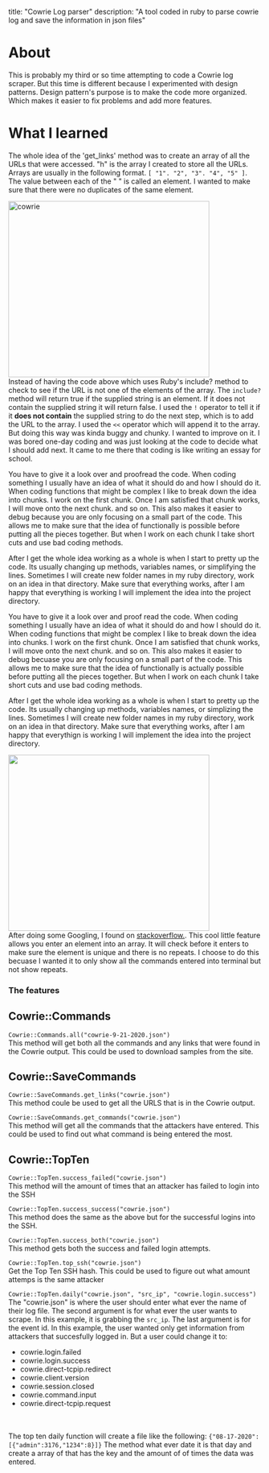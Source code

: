 title: "Cowrie Log parser"
description: "A tool coded in ruby to parse cowrie log and save the information in json files"

# About
This is probably my third or so time attempting to code a Cowrie log scraper. But this time is different because I experimented with design patterns. Design pattern's purpose is to make the code more organized. Which makes it easier to fix problems and add more features.


# What I learned
The whole idea of the 'get_links' method was to create an array of all the URLs that were accessed. "h" is the array I created to store all the URLs. Arrays are usually in the following format. ```[ "1". "2", "3". "4", "5" ]```. The value between each of the " " is called an element. I wanted to make sure that there were no duplicates of the same element.


<img src="https://i.imgur.com/cC6BbkJ.png" alt="cowrie" width="400" height="350"><br>
Instead of having the code above which uses Ruby's include? method to check to see if the URL is not one of the elements of the array. The ```include?```  method will return true if the supplied string is an element. If it does not contain the supplied string it will return false. I used the ```!``` operator to tell it if it <b>does not contain</b> the supplied string to do the next step, which is to add the URL to the array. I used the ```<<``` operator which will append it to the array. But doing this way was kinda buggy and chunky. I wanted to improve on it. I was bored one-day coding and was just looking at the code to decide what I should add next. It came to me there that coding is like writing an essay for school.


You have to give it a look over and proofread the code. When coding something I usually have an idea of what it should do and how I should do it. When coding functions that might be complex I like to break down the idea into chunks. I work on the first chunk. Once I am satisfied that chunk works, I will move onto the next chunk. and so on. This also makes it easier to debug because you are only focusing on a small part of the code. This allows me to make sure that the idea of functionally is possible before putting all the pieces together. But when I work on each chunk I take short cuts and use bad coding methods.


After I get the whole idea working as a whole is when I start to pretty up the code. Its usually changing up methods, variables names, or simplifying the lines. Sometimes I will create new folder names in my ruby directory, work on an idea in that directory. Make sure that everything works, after I am happy that everything is working I will implement the idea into the project directory.


You have to give it a look over and proof read the code. When coding something I usually have an idea of what it should do and how I should do it. When coding functions that might be complex I like to break down the idea into chunks.  I work on the first chunk.
Once I am satisfied  that chunk works, I will move onto the next chunk. and so on. This also makes it easier to debug becuase you are only focusing on a small part of the code. This allows me to make sure that the idea of functionally is actually possible before putting all the pieces together.  But when I work on each chunk I take short cuts and use bad coding methods.<br>

After I get the whole idea working as a whole is when I start to pretty up the code. Its usually changing up methods, variables names, or simplizing the lines.  Sometimes I will create new folder names in my ruby directory, work on an idea in that directory. Make sure that everything works, after I am happy that everythign is working I will implement the idea into the project directory. <br>

<img src="https://i.imgur.com/L3lAL1v.png" width="400" height="350"><br>
After doing some Googling, I found on <a href="https://stackoverflow.com/questions/14004325/add-element-to-an-array-if-its-not-there-already">stackoverflow.</a>. This cool little feature allows you enter an element into an array. It will check before it enters to make sure the element is unique and there is no repeats. I choose to do this becuase I wanted it to only show all the commands entered into terminal but not show repeats. 


### The features

## Cowrie::Commands
```Cowrie::Commands.all("cowrie-9-21-2020.json")```<br>
This method will get both all the commands and any links that were found in the Cowrie output. This could be used to download samples from the site.


## Cowrie::SaveCommands
```Cowrie::SaveCommands.get_links("cowrie.json") ```<br>
This method coule be used to get all the URLS that is in the Cowrie output.

```Cowrie::SaveCommands.get_commands("cowrie.json")```<br>
This method will get all the commands that the attackers have entered. This could be used to find out what command is being entered the most. 

## Cowrie::TopTen
```Cowrie::TopTen.success_failed("cowrie.json")```<br>
This method will the amount of times that an attacker has failed to login into the SSH 

```Cowrie::TopTen.success_success("cowrie.json")```<br>
This method does the same as the above but for the successful logins into the SSH.

```Cowrie::TopTen.success_both("cowrie.json")```<br>
This method gets both the success and failed login attempts.

```Cowrie::TopTen.top_ssh("cowrie.json")```<br>
Get the Top Ten SSH hash. This could be used to figure out what amount attemps is the same attacker

```Cowrie::TopTen.daily("cowrie.json", "src_ip", "cowrie.login.success")```<br>
The "cowrie.json" is where the user should enter what ever the name of their log file. The second argument is for what ever the user wants to scrape. In this example, it is grabbing the ```src_ip```. The last argument is for the event id. In this example, the user wanted only get information from attackers that succesfully logged in. But a user could change it to:
- cowrie.login.failed
- cowrie.login.success
- cowrie.direct-tcpip.redirect
- cowrie.client.version
- cowrie.session.closed
- cowrie.command.input
- cowrie.direct-tcpip.request



<br><br>
The top ten daily function will create a file like the following:
``` {"08-17-2020":[{"admin":3176,"1234":8}]} ```
The method what ever date it is that day and create a array of that has the key and the amount of of times the data was entered. 


